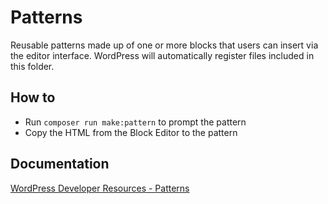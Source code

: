 # Patterns

Reusable patterns made up of one or more blocks that users can insert via the editor interface. WordPress will
automatically register files included in this folder.

## How to

* Run `composer run make:pattern` to prompt the pattern
* Copy the HTML from the Block Editor to the pattern

## Documentation

[WordPress Developer Resources - Patterns](https://developer.wordpress.org/block-editor/reference-guides/block-api/block-patterns/)
